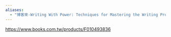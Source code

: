 ```yaml
---
aliases:
  - "博客來-Writing With Power: Techniques for Mastering the Writing Process"
---
```


https://www.books.com.tw/products/F010493836